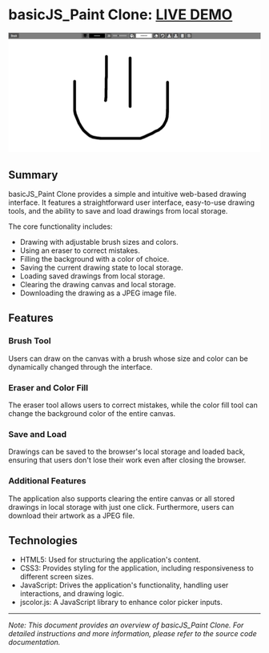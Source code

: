 # basicJS_Paint Clone: [LIVE DEMO](https://shcoobz.github.io/basicJS_paint-clone/)

![basicJS_Paint Clone](img/basicJS_paint-clone.png)

## Summary

basicJS_Paint Clone provides a simple and intuitive web-based drawing interface. It features a straightforward user interface, easy-to-use drawing tools, and the ability to save and load drawings from local storage.

The core functionality includes:

- Drawing with adjustable brush sizes and colors.
- Using an eraser to correct mistakes.
- Filling the background with a color of choice.
- Saving the current drawing state to local storage.
- Loading saved drawings from local storage.
- Clearing the drawing canvas and local storage.
- Downloading the drawing as a JPEG image file.

## Features

### Brush Tool

Users can draw on the canvas with a brush whose size and color can be dynamically changed through the interface.

### Eraser and Color Fill

The eraser tool allows users to correct mistakes, while the color fill tool can change the background color of the entire canvas.

### Save and Load

Drawings can be saved to the browser's local storage and loaded back, ensuring that users don't lose their work even after closing the browser.

### Additional Features

The application also supports clearing the entire canvas or all stored drawings in local storage with just one click. Furthermore, users can download their artwork as a JPEG file.

## Technologies

- HTML5: Used for structuring the application's content.
- CSS3: Provides styling for the application, including responsiveness to different screen sizes.
- JavaScript: Drives the application's functionality, handling user interactions, and drawing logic.
- jscolor.js: A JavaScript library to enhance color picker inputs.

---

_Note: This document provides an overview of basicJS_Paint Clone. For detailed instructions and more information, please refer to the source code documentation._
